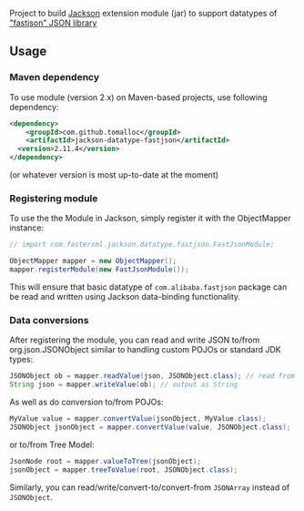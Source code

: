 Project to build [Jackson](https://github.com/FasterXML/jackson) extension module (jar) to support datatypes of ["fastjson" JSON library](https://github.com/alibaba/fastjson)


## Usage

### Maven dependency

To use module (version 2.x) on Maven-based projects, use following dependency:

```xml
<dependency>
    <groupId>com.github.tomalloc</groupId>
    <artifactId>jackson-datatype-fastjson</artifactId>
  <version>2.11.4</version>
</dependency>
```

(or whatever version is most up-to-date at the moment)

### Registering module

To use the the Module in Jackson, simply register it with the ObjectMapper instance:

```java
// import com.fasterxml.jackson.datatype.fastjson.FastJsonModule;

ObjectMapper mapper = new ObjectMapper();
mapper.registerModule(new FastJsonModule());
```

This will ensure that basic datatype of `com.alibaba.fastjson` package can be read and written using Jackson data-binding functionality.

### Data conversions

After registering the module, you can read and write JSON to/from org.json.JSONObject similar to handling custom POJOs or standard JDK types:

```java
JSONObject ob = mapper.readValue(json, JSONObject.class); // read from a source
String json = mapper.writeValue(ob); // output as String
```

As well as do conversion to/from POJOs:

```java
MyValue value = mapper.convertValue(jsonObject, MyValue.class);
JSONObject jsonObject = mapper.convertValue(value, JSONObject.class);
```

or to/from Tree Model:

```java
JsonNode root = mapper.valueToTree(jsonObject);
jsonObject = mapper.treeToValue(root, JSONObject.class);
```

Similarly, you can read/write/convert-to/convert-from `JSONArray` instead of `JSONObject`.
